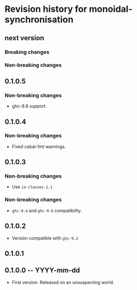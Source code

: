 # Revision history for monoidal-synchronisation

## next version

### Breaking changes

### Non-breaking changes

## 0.1.0.5

### Non-breaking changes

* ghc-9.8 support.

## 0.1.0.4

### Non-breaking changes

* Fixed cabal-fmt warnings.

## 0.1.0.3

### Non-breaking changes

* Use `io-classes-1.1`

### Non-breaking changes

* `ghc-9.4` and `ghc-9.6` compatibility.

## 0.1.0.2

* Version compatible with `ghc-9.2`

## 0.1.0.1

## 0.1.0.0 -- YYYY-mm-dd

* First version. Released on an unsuspecting world.
